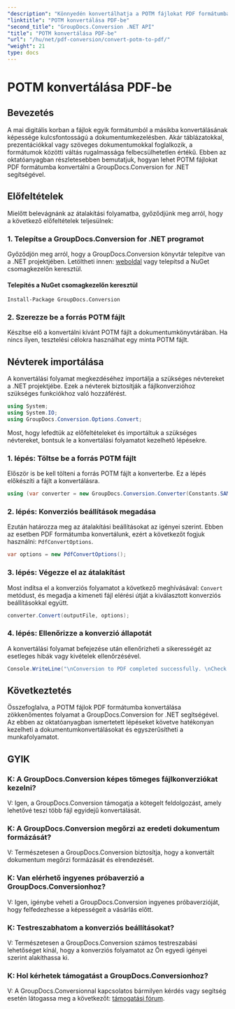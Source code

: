 ```yaml
---
"description": "Könnyedén konvertálhatja a POTM fájlokat PDF formátumba a GroupDocs.Conversion for .NET segítségével. Egyszerűsítheti dokumentumkezelési munkafolyamatát."
"linktitle": "POTM konvertálása PDF-be"
"second_title": "GroupDocs.Conversion .NET API"
"title": "POTM konvertálása PDF-be"
"url": "/hu/net/pdf-conversion/convert-potm-to-pdf/"
"weight": 21
type: docs
---
```

# POTM konvertálása PDF-be

## Bevezetés

A mai digitális korban a fájlok egyik formátumból a másikba konvertálásának képessége kulcsfontosságú a dokumentumkezelésben. Akár táblázatokkal, prezentációkkal vagy szöveges dokumentumokkal foglalkozik, a formátumok közötti váltás rugalmassága felbecsülhetetlen értékű. Ebben az oktatóanyagban részletesebben bemutatjuk, hogyan lehet POTM fájlokat PDF formátumba konvertálni a GroupDocs.Conversion for .NET segítségével.

## Előfeltételek

Mielőtt belevágnánk az átalakítási folyamatba, győződjünk meg arról, hogy a következő előfeltételek teljesülnek:

### 1. Telepítse a GroupDocs.Conversion for .NET programot

Győződjön meg arról, hogy a GroupDocs.Conversion könyvtár telepítve van a .NET projektjében. Letöltheti innen: [weboldal](https://releases.groupdocs.com/conversion/net/) vagy telepítsd a NuGet csomagkezelőn keresztül.

#### Telepítés a NuGet csomagkezelőn keresztül

```
Install-Package GroupDocs.Conversion
```

### 2. Szerezze be a forrás POTM fájlt

Készítse elő a konvertálni kívánt POTM fájlt a dokumentumkönyvtárában. Ha nincs ilyen, tesztelési célokra használhat egy minta POTM fájlt.

## Névterek importálása

A konvertálási folyamat megkezdéséhez importálja a szükséges névtereket a .NET projektjébe. Ezek a névterek biztosítják a fájlkonverzióhoz szükséges funkciókhoz való hozzáférést.

```csharp
using System;
using System.IO;
using GroupDocs.Conversion.Options.Convert;
```

Most, hogy lefedtük az előfeltételeket és importáltuk a szükséges névtereket, bontsuk le a konvertálási folyamatot kezelhető lépésekre.

### 1. lépés: Töltse be a forrás POTM fájlt

Először is be kell tölteni a forrás POTM fájlt a konverterbe. Ez a lépés előkészíti a fájlt a konvertálásra.

```csharp
using (var converter = new GroupDocs.Conversion.Converter(Constants.SAMPLE_POTM))
```

### 2. lépés: Konverziós beállítások megadása

Ezután határozza meg az átalakítási beállításokat az igényei szerint. Ebben az esetben PDF formátumba konvertálunk, ezért a következőt fogjuk használni: `PdfConvertOptions`.

```csharp
var options = new PdfConvertOptions();
```

### 3. lépés: Végezze el az átalakítást

Most indítsa el a konverziós folyamatot a következő meghívásával: `Convert` metódust, és megadja a kimeneti fájl elérési útját a kiválasztott konverziós beállításokkal együtt.

```csharp
converter.Convert(outputFile, options);
```

### 4. lépés: Ellenőrizze a konverzió állapotát

A konvertálási folyamat befejezése után ellenőrizheti a sikerességét az esetleges hibák vagy kivételek ellenőrzésével.

```csharp
Console.WriteLine("\nConversion to PDF completed successfully. \nCheck output in {0}", outputFolder);
```

## Következtetés

Összefoglalva, a POTM fájlok PDF formátumba konvertálása zökkenőmentes folyamat a GroupDocs.Conversion for .NET segítségével. Az ebben az oktatóanyagban ismertetett lépéseket követve hatékonyan kezelheti a dokumentumkonvertálásokat és egyszerűsítheti a munkafolyamatot.

## GYIK

### K: A GroupDocs.Conversion képes tömeges fájlkonverziókat kezelni?

V: Igen, a GroupDocs.Conversion támogatja a kötegelt feldolgozást, amely lehetővé teszi több fájl egyidejű konvertálását.

### K: A GroupDocs.Conversion megőrzi az eredeti dokumentum formázását?

V: Természetesen a GroupDocs.Conversion biztosítja, hogy a konvertált dokumentum megőrzi formázását és elrendezését.

### K: Van elérhető ingyenes próbaverzió a GroupDocs.Conversionhoz?

V: Igen, igénybe veheti a GroupDocs.Conversion ingyenes próbaverzióját, hogy felfedezhesse a képességeit a vásárlás előtt.

### K: Testreszabhatom a konverziós beállításokat?

V: Természetesen a GroupDocs.Conversion számos testreszabási lehetőséget kínál, hogy a konverziós folyamatot az Ön egyedi igényei szerint alakíthassa ki.

### K: Hol kérhetek támogatást a GroupDocs.Conversionhoz?

V: A GroupDocs.Conversionnal kapcsolatos bármilyen kérdés vagy segítség esetén látogassa meg a következőt: [támogatási fórum](https://forum.groupdocs.com/c/conversion/11).
